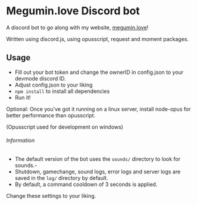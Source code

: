 # Megumin.love Discord bot
A discord bot to go along with my website, [megumin.love](https://megumin.love)!

Written using discord.js, using opusscript, request and moment packages.

## Usage
- Fill out your bot token and change the ownerID in config.json to your devmode discord ID.
- Adjust config.json to your liking
- ``npm install`` to install all dependencies
- Run it!

Optional: Once you've got it running on a linux server, install node-opus for better performance than opusscript.

(Opusscript used for development on windows)

###### Information
- The default version of the bot uses the ``sounds/`` directory to look for sounds.- 
- Shutdown, gamechange, sound logs, error logs and server logs are saved in the ``log/`` directory by default.
- By default, a command cooldown of 3 seconds is applied.

Change these settings to your liking.
